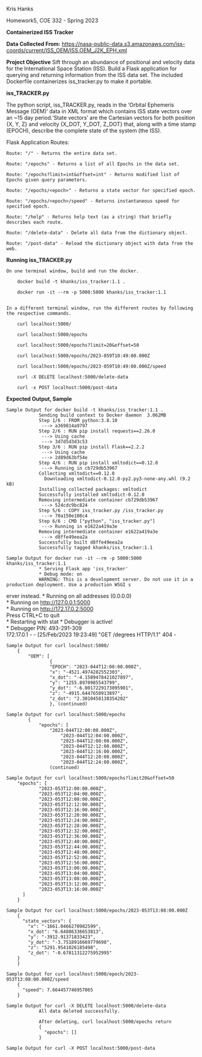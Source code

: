 Kris Hanks

Homework5, COE 332 - Spring 2023

**Containerized ISS Tracker**

**Data Collected From:**
https://nasa-public-data.s3.amazonaws.com/iss-coords/current/ISS_OEM/ISS.OEM_J2K_EPH.xml

**Project Objective**
Sift through an abundance of positional and velocity data for the International Space Station (ISS). Build a Flask application for querying and returning information from the ISS data set. The included Dockerfile containerizes iss_tracker.py to make it portable. 


**iss_TRACKER.py**

The python script, iss_TRACKER.py, reads in the ‘Orbital Ephemeris Message (OEM)’ data in XML format which contains ISS state vectors over an ~15 day period.‘State vectors’ are the Cartesian vectors for both position {X, Y, Z} and velocity {X_DOT, Y_DOT, Z_DOT} that, along with a time stamp (EPOCH), describe the complete state of the system (the ISS).

Flask Application Routes:

	Route: "/" - Returns the entire data set.
	
	Route: "/epochs" - Returns a list of all Epochs in the data set. 

	Route: "/epochs?limit=int&offset=int" - Returns modified list of Epochs given query parameters. 

	Route: "/epochs/<epoch>" - Returns a state vector for specified epoch. 

	Route: "/epochs/<epoch>/speed" - Returns instantaneous speed for specified epoch. 

	Route: "/help" - Returns help text (as a string) that briefly describes each route.

	Route: "/delete-data" - Delete all data from the dictionary object.

	Route: "/post-data" - Reload the dictionary object with data from the web.

**Running iss_TRACKER.py**

	On one terminal window, build and run the docker.

		docker build -t khanks/iss_tracker:1.1 .

		docker run -it --rm -p 5000:5000 khanks/iss_tracker:1.1


	In a different terminal window, run the different routes by following the respective commands. 

		curl localhost:5000/

		curl localhost:5000/epochs

		curl localhost:5000/epochs?limit=20&offset=50

		curl localhost:5000/epochs/2023-059T10:49:00.000Z	

		curl localhost:5000/epochs/2023-059T10:49:00.000Z/speed

		curl -X DELETE localhost:5000/delete-data
	
		curl -x POST localhost:5000/post-data

**Expected Output, Sample**

	Sample Output for docker build -t khanks/iss_tracker:1.1 .                                    
                Sending build context to Docker daemon  3.062MB                                       
                Step 1/6 : FROM python:3.8.10                                                         
                 ---> a369814a9797                                                                    
                Step 2/6 : RUN pip install requests==2.26.0                                           
                 ---> Using cache                                                                     
                 ---> 3d7d5d3d3c53                                                                    
                Step 3/6 : RUN pip install Flask==2.2.2                                               
                 ---> Using cache                                                                     
                 ---> 2d89d63bf54e                                                                    
                Step 4/6 : RUN pip install xmltodict==0.12.0                                          
                 ---> Running in cb729db53967
                Collecting xmltodict==0.12.0
                  Downloading xmltodict-0.12.0-py2.py3-none-any.whl (9.2 kB)                          
                Installing collected packages: xmltodict                                              
                Successfully installed xmltodict-0.12.0                                               
                Removing intermediate container cb729db53967                                          
                 ---> 524cdc9bc824                                                                    
                Step 5/6 : COPY iss_tracker.py /iss_tracker.py
                 ---> 70a150e108c4
                Step 6/6 : CMD ["python", "iss_tracker.py"]                                           
                 ---> Running in e1622a419a3e                                                         
                Removing intermediate container e1622a419a3e                                          
                 ---> d8ffe49eea2a                                                                    
                Successfully built d8ffe49eea2a                                                       
                Successfully tagged khanks/iss_tracker:1.1

	Sample Output for docker run -it --rm -p 5000:5000 khanks/iss_tracker:1.1                     
                * Serving Flask app 'iss_tracker'                                                     
                * Debug mode: on                                                                      
                WARNING: This is a development server. Do not use it in a production deployment. Use a production WSGI s
erver instead.
                 * Running on all addresses (0.0.0.0)                                                 
                 * Running on http://127.0.0.1:5000                                                   
                 * Running on http://172.17.0.2:5000                                                  
                Press CTRL+C to quit                                                                  
                 * Restarting with stat
                 * Debugger is active!                                                                
                 * Debugger PIN: 493-291-309                                                          
                172.17.0.1 - - [25/Feb/2023 19:23:49] "GET /degrees HTTP/1.1" 404 - 

	Sample Output for curl localhost:5000/
		{
  			"OEM": [
    				{
      				"EPOCH": "2023-044T12:00:00.000Z",
      				"x": "-4521.4974282552303",
      				"x_dot": "-4.1589478421027897",
      				"y": "1255.8970985543799",
      				"y_dot": "-6.0017229173095901",
      				"z": "-4915.6447650913897",
      				"z_dot": "2.3010458138354202"
    				}, (continued)		
	
	Sample Output for curl localhost:5000/epochs
			{
  				"epochs": [
   					"2023-044T12:00:00.000Z",
    					"2023-044T12:04:00.000Z",
    					"2023-044T12:08:00.000Z",
    					"2023-044T12:12:00.000Z",
    					"2023-044T12:16:00.000Z",
    					"2023-044T12:20:00.000Z",
    					"2023-044T12:24:00.000Z",
					(continued)

	Sample Output for curl localhost:5000/epochs?limit20&offset=50
		"epochs": [
			    "2023-053T12:00:00.000Z",
			    "2023-053T12:04:00.000Z",
			    "2023-053T12:08:00.000Z",
			    "2023-053T12:12:00.000Z",
			    "2023-053T12:16:00.000Z",
			    "2023-053T12:20:00.000Z",
			    "2023-053T12:24:00.000Z",
			    "2023-053T12:28:00.000Z",
			    "2023-053T12:32:00.000Z",
			    "2023-053T12:36:00.000Z",
			    "2023-053T12:40:00.000Z",
			    "2023-053T12:44:00.000Z",
			    "2023-053T12:48:00.000Z",
			    "2023-053T12:52:00.000Z",
			    "2023-053T12:56:00.000Z",
			    "2023-053T13:00:00.000Z",
			    "2023-053T13:04:00.000Z",
			    "2023-053T13:08:00.000Z",
			    "2023-053T13:12:00.000Z",
			    "2023-053T13:16:00.000Z"
		  ]
		}	

	Sample Output for curl localhost:5000/epochs/2023-053T13:08:00.000Z
		{
		  "state_vectors": {
		    "x": "-1661.0466270982599",
		    "x_dot": "6.64886336653813",
		    "y": "-3912.91371833423",
		    "y_dot": "-3.7518916669779698",
		    "z": "5291.9541026185498",
		    "z_dot": "-0.67811312275952995"
  		}
		}

	Sample Output for curl localhost:5000/epoch/2023-053T13:08:00.000Z/speed
		{
		  "speed": 7.664457746957065
		}

	Sample Output for curl -X DELETE localhost:5000/delete-data                                   
                All data deleted successfully.                                                        
                                                                                                      
                After deleting, curl localhost:5000/epochs return                                     
                {                                                                                     
                  "epochs": []                                                                        
                }

	Sample Output for curl -X POST localhost:5000/post-data
